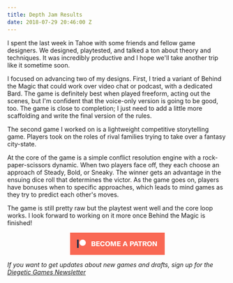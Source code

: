 ```yaml
---
title: Depth Jam Results
date: 2018-07-29 20:46:00 Z
---
```


I spent the last week in Tahoe with some friends and fellow game designers. We designed, playtested, and talked a ton about theory and techniques. It was incredibly productive and I hope we'll take another trip like it sometime soon.

I focused on advancing two of my designs. First, I tried a variant of Behind the Magic that could work over video chat or podcast, with a dedicated Bard. The game is definitely best when played freeform, acting out the scenes, but I'm confident that the voice-only version is going to be good, too. The game is close to completion; I just need to add a little more scaffolding and write the final version of the rules.

The second game I worked on is a lightweight competitive storytelling game. Players took on the roles of rival families trying to take over a fantasy city-state.

At the core of the game is a simple conflict resolution engine with a rock-paper-scissors dynamic. When two players face off, they each choose an approach of Steady, Bold, or Sneaky. The winner gets an advantage in the ensuing dice roll that determines the victor. As the game goes on, players have bonuses when to specific approaches, which leads to mind games as they try to predict each other's moves.

The game is still pretty raw but the playtest went well and the core loop works. I look forward to working on it more once Behind the Magic is finished!

<div class="">
    <a href="https://www.patreon.com/bePatron?u=554536"><img src="/img/become_a_patron_button.png" alt="become a backer on Patreon" style="display:block; margin:auto"></a>
</div>

*If you want to get updates about new games and drafts, sign up for the [Diegetic Games Newsletter](http://diegeticgames.us9.list-manage1.com/subscribe?u=e4f0b45dd4eb576171853a903&id=cacabf37ec)*
